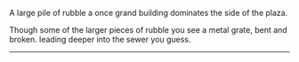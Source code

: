 A large pile of rubble a once grand building dominates the side of the plaza.

Though some of the larger pieces of rubble you see a metal grate, bent and broken. leading deeper into the sewer you guess.

---
